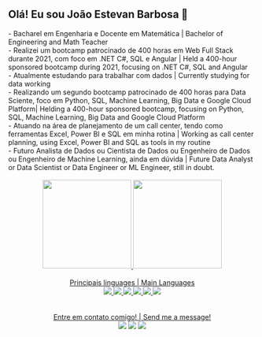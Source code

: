 ## Olá! Eu sou João Estevan Barbosa 👋

<div>- Bacharel em Engenharia e Docente em Matemática | Bachelor of Engineering and Math Teacher </div>
<div>- Realizei um bootcamp patrocinado de 400 horas em Web Full Stack durante 2021, com foco em .NET C#, SQL e Angular | Held a 400-hour sponsored bootcamp during 2021, focusing on .NET C#, SQL and Angular</div>
<div>- Atualmente estudando para trabalhar com dados | Currently studying for data working</div>
<div>- Realizando um segundo bootcamp patrocinado de 400 horas para Data Sciente, foco em Python, SQL, Machine Learning, Big Data e Google Cloud Platform| Helding a 400-hour sponsored bootcamp, focusing on Python, SQL, Machine Learning, Big Data and Google Cloud Platform
<div>- Atuando na área de planejamento de um call center, tendo como ferramentas Excel, Power BI e SQL em minha rotina | Working as call center planning, using Excel, Power BI and SQL as tools in my routine</div>
<div>- Futuro Analista de Dados ou Cientista de Dados ou Engenheiro de Dados ou Engenheiro de Machine Learning, ainda em dúvida | Future Data Analyst or Data Scientist or Data Engineer or ML Engineer, still in doubt.</div>

<br>

<div align="center">
  <a href="https://github.com/joaoestevanbarbosa">
  <img height="180em" src="https://github-readme-stats.vercel.app/api?username=joaoestevanbarbosa&show_icons=true&theme=dark&include_all_commits=true&count_private=true"/>
  <img height="180em" src="https://github-readme-stats.vercel.app/api/top-langs/?username=joaoestevanbarbosa&layout=compact&langs_count=7&theme=dark"/>
</div>
  
<br>
<div align="center"> 
Principais linguages | Main Languages
<br>
  <img src="https://img.shields.io/badge/Microsoft%20SQL%20Server-CC2927?style=for-the-badge&logo=microsoft%20sql%20server&logoColor=white" target="_blank">
  <img src="https://img.shields.io/badge/mysql-%2300f.svg?style=for-the-badge&logo=mysql&logoColor=white" target="_blank">
  <img src="https://img.shields.io/badge/postgres-%23316192.svg?style=for-the-badge&logo=postgresql&logoColor=white" target="_blank">
  <img src="https://img.shields.io/badge/python-3670A0?style=for-the-badge&logo=python&logoColor=ffdd54" target="_blank">
  <img src="https://img.shields.io/badge/Microsoft_Excel-217346?style=for-the-badge&logo=microsoft-excel&logoColor=white" target="_blank">
  <img src="https://img.shields.io/badge/power_bi-F2C811?style=for-the-badge&logo=powerbi&logoColor=black" target="_blank">  
</div>
  
<br>
<br>
<div align="center"> 
  Entre em contato comigo! | Send me a message!
  <br>
  <a href = "mailto:jestevan12@gmail.com"><img src="https://img.shields.io/badge/-Gmail-%23333?style=for-the-badge&logo=gmail&logoColor=white" target="_blank"></a>
  <a href="https://www.linkedin.com/in/joaoestevanbarbosa/" target="_blank"><img src="https://img.shields.io/badge/-LinkedIn-%230077B5?style=for-the-badge&logo=linkedin&logoColor=white" target="_blank"></a> 
  <a href="https://api.whatsapp.com/send?phone=5524988352012" target="_blank"><img src="https://img.shields.io/badge/WhatsApp-25D366?style=for-the-badge&logo=whatsapp&logoColor=white"></a> 
  <a href="https://www.cloudskillsboost.google/public_profiles/c9fdf403-8356-46a9-898f-7f0bcf6109ca/badges/3319771"
  
</div>
